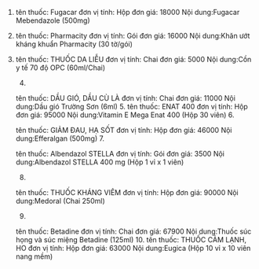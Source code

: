 1. 
	tên thuốc: Fugacar
	đơn vị tính: Hộp
	đơn giá: 18000
	Nội dung:Fugacar Mebendazole (500mg)
2.
	tên thuốc: Pharmacity
	đơn vị tính: Gói
	đơn giá: 16000
	Nội dung:Khăn ướt kháng khuẩn Pharmacity (30 tờ/gói)

3.
	tên thuốc: THUỐC DA LIỄU
	đơn vị tính: Chai
	đơn giá: 5000
	Nội dung:Cồn y tế 70 độ OPC (60ml/Chai)

	4.
	tên thuốc: DẦU GIÓ, DẦU CÙ LÀ
	đơn vị tính: Chai
	đơn giá: 11000
	Nội dung:Dầu gió Trường Sơn (6ml)
	5.
	tên thuốc: ENAT 400
	đơn vị tính: Hộp
	đơn giá: 95000
	Nội dung:Vitamin E Mega Enat 400 (Hộp 30 viên)
	6.

	tên thuốc: GIẢM ĐAU, HẠ SỐT
	đơn vị tính: Hộp
	đơn giá: 46000
	Nội dung:Efferalgan (500mg)
	7.

	tên thuốc: Albendazol STELLA
	đơn vị tính: Gói
	đơn giá: 3500
	Nội dung:Albendazol STELLA 400 mg (Hộp 1 vỉ x 1 viên)

	8.
	tên thuốc: THUỐC KHÁNG VIÊM
	đơn vị tính: Hộp
	đơn giá: 90000
	Nội dung:Medoral (Chai 250ml)

	9.
	tên thuốc: Betadine
	đơn vị tính: Chai
	đơn giá: 67900
	Nội dung:Thuốc súc họng và súc miệng Betadine (125ml)
	10.
	tên thuốc: THUỐC CẢM LẠNH, HO
	đơn vị tính: Hộp
	đơn giá: 63000
	Nội dung:Eugica (Hộp 10 vỉ x 10 viên nang mềm)